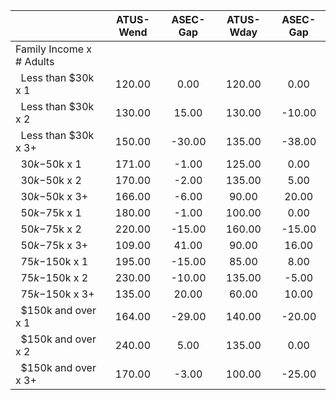 
|                      |    ATUS-Wend |     ASEC-Gap |    ATUS-Wday |     ASEC-Gap |
| -------------------- | :----------: | :----------: | :----------: | :----------: |
| Family Income x # Adults |              |              |              |              |
| &nbsp;&nbsp;Less than $30k x 1 |       120.00 |         0.00 |       120.00 |         0.00 |
| &nbsp;&nbsp;Less than $30k x 2 |       130.00 |        15.00 |       130.00 |       -10.00 |
| &nbsp;&nbsp;Less than $30k x 3+ |       150.00 |       -30.00 |       135.00 |       -38.00 |
| &nbsp;&nbsp;$30k-$50k x 1 |       171.00 |        -1.00 |       125.00 |         0.00 |
| &nbsp;&nbsp;$30k-$50k x 2 |       170.00 |        -2.00 |       135.00 |         5.00 |
| &nbsp;&nbsp;$30k-$50k x 3+ |       166.00 |        -6.00 |        90.00 |        20.00 |
| &nbsp;&nbsp;$50k-$75k x 1 |       180.00 |        -1.00 |       100.00 |         0.00 |
| &nbsp;&nbsp;$50k-$75k x 2 |       220.00 |       -15.00 |       160.00 |       -15.00 |
| &nbsp;&nbsp;$50k-$75k x 3+ |       109.00 |        41.00 |        90.00 |        16.00 |
| &nbsp;&nbsp;$75k-$150k x 1 |       195.00 |       -15.00 |        85.00 |         8.00 |
| &nbsp;&nbsp;$75k-$150k x 2 |       230.00 |       -10.00 |       135.00 |        -5.00 |
| &nbsp;&nbsp;$75k-$150k x 3+ |       135.00 |        20.00 |        60.00 |        10.00 |
| &nbsp;&nbsp;$150k and over x 1 |       164.00 |       -29.00 |       140.00 |       -20.00 |
| &nbsp;&nbsp;$150k and over x 2 |       240.00 |         5.00 |       135.00 |         0.00 |
| &nbsp;&nbsp;$150k and over x 3+ |       170.00 |        -3.00 |       100.00 |       -25.00 |

